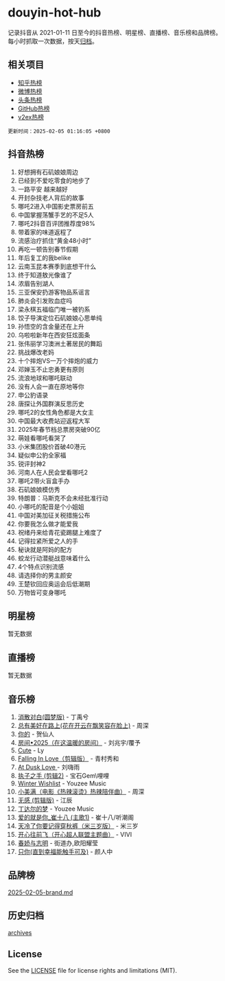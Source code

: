 # douyin-hot-hub

记录抖音从 2021-01-11 日至今的抖音热榜、明星榜、直播榜、音乐榜和品牌榜。每小时抓取一次数据，按天[归档](archives)。

## 相关项目

- [知乎热榜](https://github.com/lonnyzhang423/zhihu-hot-hub)
- [微博热榜](https://github.com/lonnyzhang423/weibo-hot-hub)
- [头条热榜](https://github.com/lonnyzhang423/toutiao-hot-hub)
- [GitHub热榜](https://github.com/lonnyzhang423/github-hot-hub)
- [v2ex热榜](https://github.com/lonnyzhang423/v2ex-hot-hub)


`更新时间：2025-02-05 01:16:05 +0800`

## 抖音热榜

1. 好想拥有石矶娘娘周边
1. 已经到不爱吃零食的地步了
1. 一路平安 越来越好
1. 开封杂技老人背后的故事
1. 哪吒2进入中国影史票房前五
1. 中国掌握荡蟹手艺的不足5人
1. 哪吒2抖音百评团推荐度98%
1. 带着家的味道返程了
1. 流感治疗抓住“黄金48小时”
1. 再吃一顿告别春节假期
1. 年后复工的我belike
1. 云南玉昆本赛季到底想干什么
1. 终于知道敖光像谁了
1. 浓眉告别湖人
1. 三亚保安扔游客物品系谣言
1. 肺炎会引发败血症吗
1. 梁永棋五福临门唯一被钓系
1. 饺子导演定位石矶娘娘心思单纯
1. 孙悟空的含金量还在上升
1. 乌啦啦新年在西安狂炫面条
1. 张伟丽学习澳洲土著居民的舞蹈
1. 挑战爆改老妈
1. 十个摔炮VS一万个摔炮的威力
1. 邓婵玉不止忠勇更有原则
1. 流浪地球和哪吒联动
1. 没有人会一直在原地等你
1. 申公豹语录
1. 唐探让外国群演反思历史
1. 哪吒2的女性角色都是大女主
1. 中国最大收费站迎返程大军
1. 2025年春节档总票房突破90亿
1. 萌娃看哪吒看哭了
1. 小米集团股价首破40港元
1. 疑似申公豹全家福
1. 锐评封神2
1. 河南人在人民会堂看哪吒2
1. 哪吒2带火盲盒手办
1. 石矶娘娘模仿秀
1. 特朗普：马斯克不会未经批准行动
1. 小哪吒的配音是个小姐姐
1. 中国对美加征关税措施公布
1. 你要我怎么做才能爱我
1. 祝绪丹来给青花瓷踢腿上难度了
1. 记得拉紧所爱之人的手
1. 秘诀就是阿妈的配方
1. 蛟龙行动潜艇战意味着什么
1. 4个特点识别流感
1. 请选择你的男主颜安
1. 王楚钦回应奥运会后低潮期
1. 万物皆可变身哪吒

## 明星榜

暂无数据

## 直播榜

暂无数据

## 音乐榜

1. [消散对白(圆梦版)](https://sf5-hl-cdn-tos.douyinstatic.com/obj/tos-cn-ve-2774/og4jB5I5IizzoZVAAAzWgBMAsMDWoArfwBOiFs) - 丁禹兮
1. [总有美好在路上(花在开云在飘笑容在脸上)](https://sf5-hl-cdn-tos.douyinstatic.com/obj/tos-cn-ve-2774/oU5u7NwtfBIvaNhoQBszOvAlRiAoiWAVVyBMq4) - 周深
1. [你的](https://sf5-hl-cdn-tos.douyinstatic.com/obj/tos-cn-ve-2774/oYuIeKf42jB7sEV6B2upMdpYAgfrQWj0FeRegh) - 贺仙人
1. [房间•2025（在这温暖的房间）](https://sf5-hl-cdn-tos.douyinstatic.com/obj/tos-cn-ve-2774/oMzJcnT8BgIetASeBfwfEeBQVNfACiCifhfZP7g) - 刘兆宇/覆予
1. [Cute](https://sf5-hl-cdn-tos.douyinstatic.com/obj/tos-cn-ve-2774/o4IbIzHWKAAB4wsS5qMBRiiAlEBGTpQRNfFvuo) - Ly
1. [Falling In Love（剪辑版）](https://sf5-hl-cdn-tos.douyinstatic.com/obj/tos-cn-ve-2774/o8ajpA8zzgBPahbBIO8AcKGBLJezFCRd1wfP9f) - 青村秀和
1. [ At Dusk  Love ](https://sf5-hl-cdn-tos.douyinstatic.com/obj/tos-cn-ve-2774/o8CrpCf5CaYgI4ZrtQgMQAFEfuGqNnRSDQAPBc) - 刘嗨雨
1. [执子之手 (剪辑2)](https://sf5-hl-cdn-tos.douyinstatic.com/obj/tos-cn-ve-2774/oUoZLQjCc31XzqsBnBQUNgeKtYPBcgbFDwtfcu) - 宝石Gem\哩哩
1. [Winter Wishlist](https://sf5-hl-cdn-tos.douyinstatic.com/obj/tos-cn-ve-2774/oIIgUOeamCFCVAzxN6MFRLIBlLGpUqQxeeHrLE) - Youzee Music
1. [小美满（电影《热辣滚烫》热辣陪伴曲）](https://sf5-hl-cdn-tos.douyinstatic.com/obj/tos-cn-ve-2774/o0GAn2lSgfZIDUgtevCGDQYnFg4CwnrBaxbTZL) - 周深
1. [无感 (剪辑版)](https://sf5-hl-cdn-tos.douyinstatic.com/obj/tos-cn-ve-2774/o0eIsUzJBDlQaQFC5OFlgbMEZC1TFYBftOBn6p) - 江辰
1. [丁达尔的梦](https://sf5-hl-cdn-tos.douyinstatic.com/obj/tos-cn-ve-2774/oMU3WirUZBVQkAC9ccG5P2IQirziZM2RTInUY) - Youzee Music
1. [爱的就是你_崔十八 (主歌1)](https://sf5-hl-cdn-tos.douyinstatic.com/obj/tos-cn-ve-2774/oI5BO5DhFZ6UTcNCnZaOCBLtZ7WIMQGfgnXf5E) - 崔十八/听潮阁
1. [天冷了你要记得穿秋裤（米三岁版）](https://sf5-hl-cdn-tos.douyinstatic.com/obj/tos-cn-ve-2774/oQlIwVIDWiZ6BQilAorS7MA0AgCkQDvcZAdm1) - 米三岁
1. [开心往前飞（开心超人联盟主题曲）](https://sf5-hl-cdn-tos.douyinstatic.com/obj/tos-cn-ve-2774/9d8fb7c82cf1421fb93a9fe925275e0a) - VIVI
1. [春娇与志明](https://sf5-hl-cdn-tos.douyinstatic.com/obj/tos-cn-ve-2774/e530d8fceb7044b39707d7f9ff54add1) - 街道办,欧阳耀莹
1. [只你(直到幸福能触手可及)](https://sf5-hl-cdn-tos.douyinstatic.com/obj/tos-cn-ve-2774/o0lBkRDzFTeaVSUz3ZZSCBVtZ5DIMQGfgmEAuE) - 颜人中

## 品牌榜

[2025-02-05-brand.md](archives/2025-02-05-brand.md)

## 历史归档

[archives](archives)

## License

See the [LICENSE](LICENSE) file for license rights and limitations (MIT).

